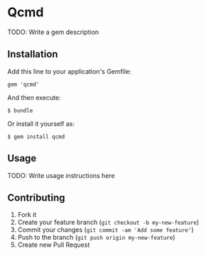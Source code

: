 # Qcmd

TODO: Write a gem description

## Installation

Add this line to your application's Gemfile:

    gem 'qcmd'

And then execute:

    $ bundle

Or install it yourself as:

    $ gem install qcmd

## Usage

TODO: Write usage instructions here

## Contributing

1. Fork it
2. Create your feature branch (`git checkout -b my-new-feature`)
3. Commit your changes (`git commit -am 'Add some feature'`)
4. Push to the branch (`git push origin my-new-feature`)
5. Create new Pull Request

